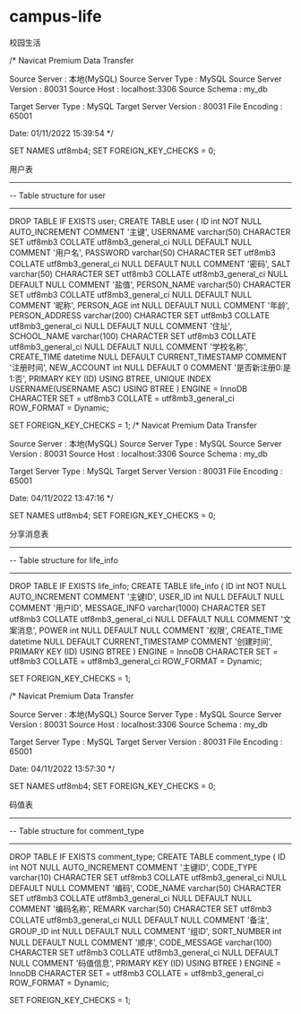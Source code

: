 # campus-life

校园生活

/*
Navicat Premium Data Transfer

Source Server         : 本地(MySQL)
Source Server Type    : MySQL
Source Server Version : 80031
Source Host           : localhost:3306
Source Schema         : my_db

Target Server Type    : MySQL
Target Server Version : 80031
File Encoding         : 65001

Date: 01/11/2022 15:39:54
*/

SET NAMES utf8mb4;
SET FOREIGN_KEY_CHECKS = 0;

用户表

-- ----------------------------
-- Table structure for user
-- ----------------------------
DROP TABLE IF EXISTS user;
CREATE TABLE user  (
ID int NOT NULL AUTO_INCREMENT COMMENT '主键',
USERNAME varchar(50) CHARACTER SET utf8mb3 COLLATE utf8mb3_general_ci NULL DEFAULT NULL COMMENT '用户名',
PASSWORD varchar(50) CHARACTER SET utf8mb3 COLLATE utf8mb3_general_ci NULL DEFAULT NULL COMMENT '密码',
SALT varchar(50) CHARACTER SET utf8mb3 COLLATE utf8mb3_general_ci NULL DEFAULT NULL COMMENT '盐值',
PERSON_NAME varchar(50) CHARACTER SET utf8mb3 COLLATE utf8mb3_general_ci NULL DEFAULT NULL COMMENT '昵称',
PERSON_AGE int NULL DEFAULT NULL COMMENT '年龄',
PERSON_ADDRESS varchar(200) CHARACTER SET utf8mb3 COLLATE utf8mb3_general_ci NULL DEFAULT NULL COMMENT '住址',
SCHOOL_NAME varchar(100) CHARACTER SET utf8mb3 COLLATE utf8mb3_general_ci NULL DEFAULT NULL COMMENT '学校名称',
CREATE_TIME datetime NULL DEFAULT CURRENT_TIMESTAMP COMMENT '注册时间',
NEW_ACCOUNT int NULL DEFAULT 0 COMMENT '是否新注册0:是 1:否',
PRIMARY KEY (ID) USING BTREE,
UNIQUE INDEX USERNAME(USERNAME ASC) USING BTREE
) ENGINE = InnoDB CHARACTER SET = utf8mb3 COLLATE = utf8mb3_general_ci ROW_FORMAT = Dynamic;

SET FOREIGN_KEY_CHECKS = 1;
/*
Navicat Premium Data Transfer

Source Server         : 本地(MySQL)
Source Server Type    : MySQL
Source Server Version : 80031
Source Host           : localhost:3306
Source Schema         : my_db

Target Server Type    : MySQL
Target Server Version : 80031
File Encoding         : 65001

Date: 04/11/2022 13:47:16
*/

SET NAMES utf8mb4;
SET FOREIGN_KEY_CHECKS = 0;

分享消息表

-- ----------------------------
-- Table structure for life_info
-- ----------------------------
DROP TABLE IF EXISTS life_info;
CREATE TABLE life_info  (
ID int NOT NULL AUTO_INCREMENT COMMENT '主键ID',
USER_ID int NULL DEFAULT NULL COMMENT '用户ID',
MESSAGE_INFO varchar(1000) CHARACTER SET utf8mb3 COLLATE utf8mb3_general_ci NULL DEFAULT NULL COMMENT '文案消息',
POWER int NULL DEFAULT NULL COMMENT '权限',
CREATE_TIME datetime NULL DEFAULT CURRENT_TIMESTAMP COMMENT '创建时间',
PRIMARY KEY (ID) USING BTREE
) ENGINE = InnoDB CHARACTER SET = utf8mb3 COLLATE = utf8mb3_general_ci ROW_FORMAT = Dynamic;

SET FOREIGN_KEY_CHECKS = 1;

/*
Navicat Premium Data Transfer

Source Server         : 本地(MySQL)
Source Server Type    : MySQL
Source Server Version : 80031
Source Host           : localhost:3306
Source Schema         : my_db

Target Server Type    : MySQL
Target Server Version : 80031
File Encoding         : 65001

Date: 04/11/2022 13:57:30
*/

SET NAMES utf8mb4;
SET FOREIGN_KEY_CHECKS = 0;

码值表
-- ----------------------------
-- Table structure for comment_type
-- ----------------------------
DROP TABLE IF EXISTS comment_type;
CREATE TABLE comment_type  (
ID int NOT NULL AUTO_INCREMENT COMMENT '主键ID',
CODE_TYPE varchar(10) CHARACTER SET utf8mb3 COLLATE utf8mb3_general_ci NULL DEFAULT NULL COMMENT '编码',
CODE_NAME varchar(50) CHARACTER SET utf8mb3 COLLATE utf8mb3_general_ci NULL DEFAULT NULL COMMENT '编码名称',
REMARK varchar(50) CHARACTER SET utf8mb3 COLLATE utf8mb3_general_ci NULL DEFAULT NULL COMMENT '备注',
GROUP_ID int NULL DEFAULT NULL COMMENT '组ID',
SORT_NUMBER int NULL DEFAULT NULL COMMENT '顺序',
CODE_MESSAGE varchar(100) CHARACTER SET utf8mb3 COLLATE utf8mb3_general_ci NULL DEFAULT NULL COMMENT '码值信息',
PRIMARY KEY (ID) USING BTREE
) ENGINE = InnoDB CHARACTER SET = utf8mb3 COLLATE = utf8mb3_general_ci ROW_FORMAT = Dynamic;

SET FOREIGN_KEY_CHECKS = 1;

